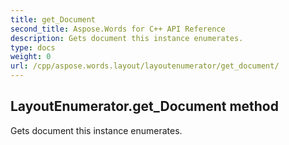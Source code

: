 ```yaml
---
title: get_Document
second_title: Aspose.Words for C++ API Reference
description: Gets document this instance enumerates. 
type: docs
weight: 0
url: /cpp/aspose.words.layout/layoutenumerator/get_document/
---
```

## LayoutEnumerator.get_Document method


Gets document this instance enumerates.

